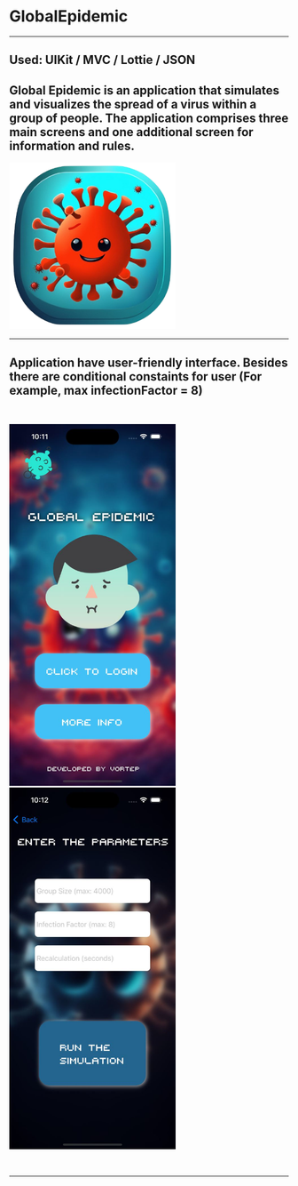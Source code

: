 # GlobalEpidemic 
---
## Used: UIKit / MVC / Lottie  / JSON 

## Global Epidemic is an application that simulates and visualizes the spread of a virus within a group of people. The application comprises three main screens and one additional screen for information and rules.

<img src="https://github.com/vortep7/GlobalEpidemic/blob/dev/ImageStore/icon.png" width="300" height="300"> &nbsp;&nbsp;&nbsp;&nbsp;&nbsp;&nbsp;&nbsp; 

---

## Application have user-friendly interface. Besides there are conditional constaints for user (For example, max infectionFactor = 8)

<br>
<p float="left">
  <img src="https://github.com/vortep7/GlobalEpidemic/blob/dev/ImageStore/viewScreen.jpg" width="300" />
  &nbsp;&nbsp;&nbsp;&nbsp;&nbsp;
  <img src="https://github.com/vortep7/GlobalEpidemic/blob/dev/ImageStore/configScreen.jpg" width="300" /> 
</p>
<br>

---

